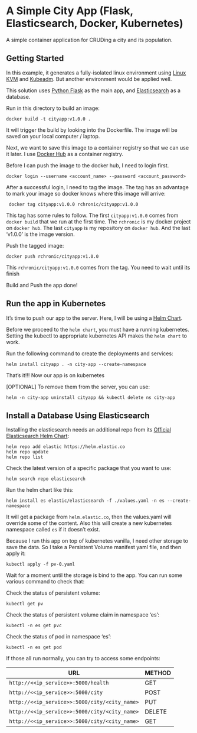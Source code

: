 # A Simple City App (Flask, Elasticsearch, Docker, Kubernetes)

A simple container application for CRUDing a city and its population.

## Getting Started

In this example, it generates a fully-isolated linux environment using [Linux KVM](https://www.linux-kvm.org/page/Downloads) and [Kubeadm](https://kubernetes.io/docs/setup/production-environment/tools/kubeadm/install-kubeadm/). But another environment would be applied well.

This solution uses [Python Flask](https://flask.palletsprojects.com/en/2.3.x/installation/) as the main app, and [Elasticsearch](https://www.elastic.co/) as a database.

Run in this directory to build an image:

```shell
docker build -t cityapp:v1.0.0 .
```

It will trigger the build by looking into the Dockerfile. The image will be saved on your local computer / laptop.

Next, we want to save this image to a container registry so that we can use it later. I use [Docker Hub](https://hub.docker.com) as a container registry. 

Before I can push the image to the docker hub, I need to login first.

```shell
docker login --username <account_name> --password <account_password>
```

After a successful login, I need to tag the image. The tag has an advantage to mark your image so docker knows where this image will arrive:

```
 docker tag cityapp:v1.0.0 rchronic/cityapp:v1.0.0
```

This tag has some rules to follow. The first `cityapp:v1.0.0` comes from `docker build` that we run at the first time. The `rchronic` is my docker project on `docker hub`. The last `cityapp` is my repository on `docker hub`. And the last ‘v1.0.0’ is the image version.

Push the tagged image:

```
docker push rchronic/cityapp:v1.0.0
```

This `rchronic/cityapp:v1.0.0` comes from the tag. You need to wait until its finish

Build and Push the app done!

## Run the app in Kubernetes

It’s time to push our app to the server. Here, I will be using a [Helm Chart](https://helm.sh).

Before we proceed to the `helm chart`, you must have a running kubernetes. Setting the kubectl to appropriate kubernetes API makes the `helm chart` to work.

Run the following command to create the deployments and services:

```
helm install cityapp . -n city-app --create-namespace
```

That’s it!!! Now our app is on kubernetes

[OPTIONAL] To remove them from the server, you can use:

```
helm -n city-app uninstall cityapp && kubectl delete ns city-app
```

## Install a Database Using Elasticsearch

Installing the elasticsearch needs an additional repo from its [Official Elasticsearch Helm Chart](https://artifacthub.io/packages/helm/elastic/elasticsearch):

```
helm repo add elastic https://helm.elastic.co
helm repo update
helm repo list
```

Check the latest version of a specific package that you want to use:

```
helm search repo elasticsearch
```

Run the helm chart like this:

```
helm install es elastic/elasticsearch -f ./values.yaml -n es --create-namespace
```

It will get a package from `helm.elastic.co`, then the values.yaml will override some of the content. Also this will create a new kubernetes namespace called `es` if it doesn’t exist.

Because I run this app on top of kubernetes vanilla, I need other storage to save the data. So I take a Persistent Volume manifest yaml file, and then apply it:

```
kubectl apply -f pv-0.yaml 
```

Wait for a moment until the storage is bind to the app. You can run some various command to check that:

Check the status of persistent volume:

```
kubectl get pv
```

Check the status of persistent volume claim in namespace ‘es’:

```
kubectl -n es get pvc
```

Check the status of pod in namespace ‘es’:

```
kubectl -n es get pod
```

If those all run normally, you can try to access some endpoints:

| URL                                           | METHOD      |
|-----------------------------------------------|-------------|
| `http://<<ip_service>>:5000/health`           | GET         |
| `http://<<ip_service>>:5000/city`             | POST        |
| `http://<<ip_service>>:5000/city/<city_name>` | PUT         |
| `http://<<ip_service>>:5000/city/<city_name>` | DELETE      |
| `http://<<ip_service>>:5000/city/<city_name>` | GET         |

